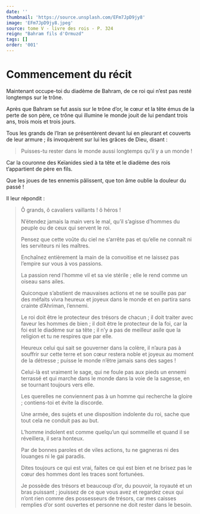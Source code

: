 ```yaml
---
date: ''
thumbnail: 'https://source.unsplash.com/EFm7JpD9jy8'
image: 'EFm7JpD9jy8.jpeg'
source: tome V - livre des rois - P. 324
reign: "Bahram fils d'Ormuzd"
tags: []
order: '001'
---
```


# Commencement du récit

Maintenant occupe-toi du diadème de Bahram, de ce roi qui n’est pas resté longtemps sur le trône.

Après que Bahram se fut assis sur le trône d’or, le cœur et la tête émus de la perte de son père, ce trône qui illumine le monde jouit de lui pendant trois ans, trois mois et trois jours.

Tous les grands de l’Iran se présentèrent devant lui en pleurant et couverts de leur armure ; ils invoquèrent sur lui les grâces de Dieu, disant :

> Puisses-tu rester dans le monde aussi longtemps qu’il y a un monde !

Car la couronne des Keïanides sied à ta tête et le diadème des rois t’appartient de père en fils.

Que les joues de tes ennemis pâlissent, que ton âme oublie la douleur du passé !

Il leur répondit :

> Ô grands, ô cavaliers vaillants ! ô héros !
>
> N’étendez jamais la main vers le mal, qu’il s’agisse d’hommes du peuple ou de ceux qui servent le roi.
>
> Pensez que cette voûte du ciel ne s’arrête pas et qu’elle ne connaît ni les serviteurs ni les maîtres.
>
> Enchaînez entièrement la main de la convoitise et ne laissez pas l’empire sur vous à vos passions.
>
> La passion rend l’homme vil et sa vie stérile ; elle le rend comme un oiseau sans ailes.
>
> Quiconque s’abstient de mauvaises actions et ne se souille pas par des méfaits vivra heureux et joyeux dans le monde et en partira sans crainte d’Ahriman, l’ennemi.
>
> Le roi doit être le protecteur des trésors de chacun ; il doit traiter avec faveur les hommes de bien ; il doit être le protecteur de la foi, car la foi est le diadème sur sa tête ; il n’y a pas de meilleur asile que la religion et tu ne respires que par elle.
>
> Heureux celui qui sait se gouverner dans la colère, il n’aura pas à souffrir sur cette terre et son cœur restera noble et joyeux au moment de la détresse ; puisse le monde n’être jamais sans des sages !
>
> Celui-là est vraiment le sage, qui ne foule pas aux pieds un ennemi terrassé et qui marche dans le monde dans la voie de la sagesse, en se tournant toujours vers elle.
>
> Les querelles ne conviennent pas à un homme qui recherche la gloire ; contiens-toi et évite la discorde.
>
> Une armée, des sujets et une disposition indolente du roi, sache que tout cela ne conduit pas au but.
>
> L’homme indolent est comme quelqu’un qui sommeille et quand il se réveillera, il sera honteux.
>
> Par de bonnes paroles et de viles actions, tu ne gagneras ni des louanges ni le gai paradis.
>
> Dites toujours ce qui est vrai, faites ce qui est bien et ne brisez pas le cœur des hommes dont les traces sont fortunées.
>
> Je possède des trésors et beaucoup d’or, du pouvoir, la royauté et un bras puissant ; jouissez de ce que vous avez et regardez ceux qui n’ont rien comme des possesseurs de trésors, car mes caisses remplies d’or sont ouvertes et personne ne doit rester dans le besoin.
